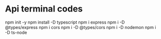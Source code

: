 # Api terminal codes
 npm init -y
 npm install -D typescript
 npm i express
 npm i -D @types/express
 npm i cors
 npm i -D @types/cors
 npm i -D nodemon
 npm i -D ts-node
